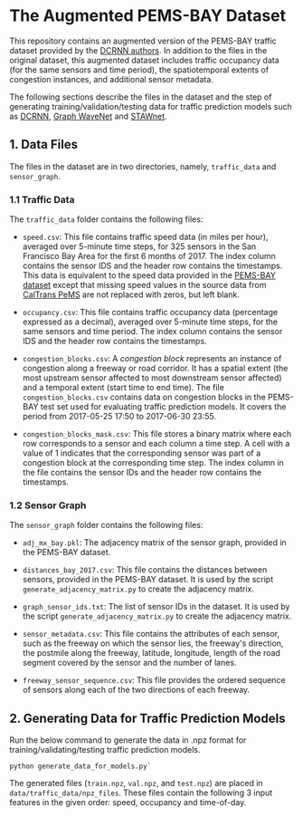 # The Augmented PEMS-BAY Dataset

This repository contains an augmented version of the PEMS-BAY traffic dataset provided by the [DCRNN authors](https://github.com/liyaguang/DCRNN). In addition to the files in the original dataset, this augmented dataset includes traffic occupancy data (for the same sensors and time period), the spatiotemporal extents of congestion instances, and additional sensor metadata. 

The following sections describe the files in the dataset and the step of generating training/validation/testing data for traffic prediction models such as [DCRNN](https://github.com/liyaguang/DCRNN), [Graph WaveNet](https://github.com/nnzhan/Graph-WaveNet) and [STAWnet](https://github.com/CYBruce/STAWnet).

## 1. Data Files
The files in the dataset are in two directories, namely, `traffic_data` and `sensor_graph`.

### 1.1 Traffic Data
The `traffic_data` folder contains the following files:

- `speed.csv`: This file contains traffic speed data (in miles per hour), averaged over 5-minute time steps, for 325 sensors in the San Francisco Bay Area for the first 6 months of 2017. The index column contains the sensor IDS and the header row contains the timestamps. This data is equivalent to the speed data provided in the [PEMS-BAY dataset](https://github.com/liyaguang/DCRNN) except that missing speed values in the source data from [CalTrans PeMS](https://pems.dot.ca.gov/) are not replaced with zeros, but left blank.

- `occupancy.csv`: This file contains traffic occupancy data (percentage expressed as a decimal), averaged over 5-minute time steps, for the same sensors and time period. The index column contains the sensor IDS and the header row contains the timestamps.

- `congestion_blocks.csv`: A *congestion block* represents an instance of congestion along a freeway or road corridor. It has a spatial extent (the most upstream sensor affected to most downstream sensor affected) and a temporal extent (start time to end time). The file `congestion_blocks.csv` contains data on congestion blocks in the PEMS-BAY test set used for evaluating traffic prediction models. It covers the period from 2017-05-25 17:50 to 2017-06-30 23:55.

- `congestion_blocks_mask.csv`: This file stores a binary matrix where each row corresponds to a sensor and each column a time step. A cell with a value of 1 indicates that the corresponding sensor was part of a congestion block at the corresponding time step. The index column in the file contains the sensor IDs and the header row contains the timestamps.

### 1.2 Sensor Graph
The `sensor_graph` folder contains the following files:

- `adj_mx_bay.pkl`: The adjacency matrix of the sensor graph, provided in the PEMS-BAY dataset.

- `distances_bay_2017.csv`: This file contains the distances between sensors, provided in the PEMS-BAY dataset. It is used by the script `generate_adjacency_matrix.py` to create the adjacency matrix.

- `graph_sensor_ids.txt`: The list of sensor IDs in the dataset. It is used by the script `generate_adjacency_matrix.py` to create the adjacency matrix.

- `sensor_metadata.csv`: This file contains the attributes of each sensor, such as the freeway on which the sensor lies, the freeway's direction, the postmile along the freeway, latitude, longitude, length of the road segment covered by the sensor and the number of lanes.

- `freeway_sensor_sequence.csv`: This file provides the ordered sequence of sensors along each of the two directions of each freeway.

## 2. Generating Data for Traffic Prediction Models
Run the below command to generate the data in .npz format for training/validating/testing traffic prediction models.
```
python generate_data_for_models.py`
```
The generated files (`train.npz`, `val.npz`, and `test.npz`) are placed in `data/traffic_data/npz_files`. These files contain the following 3 input features in the given order: speed, occupancy and time-of-day.